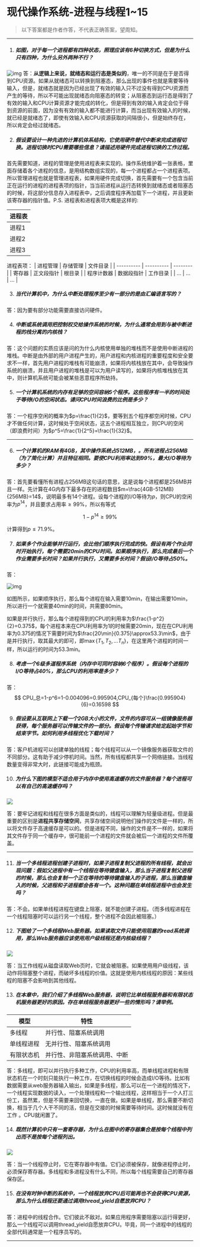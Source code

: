 # 现代操作系统-进程与线程1~15

>  以下答案都是作者作答，不代表正确答案，望周知。

- - -

1. ##### 如图，对于每一个进程都有四种状态，照理应该有6种切换方式，但是为什么只有四种，为什么另外两种不行？

![img](1.bmp)
答：**从逻辑上来说，就绪态和运行态是类似的**，唯一的不同是在于是否得到CPU资源。如果从就绪态可以转换到阻塞态，那么出现的事件也就是需要等待输入，但是，就绪态就是因为已经出现了有效的输入只不过没有得到CPU资源而产生的等待，所以不可能出现就绪态向阻塞态的转变；从阻塞态到运行态是得到了有效的输入和CPU计算资源才能完成的转化，但是得到有效的输入肯定会位于得到资源的前面，因为没有有效的输入都不能进行计算，而当出现有效输入的时候，就已经是就绪态了，即使有效输入和CPU资源获取的间隔很小，但是始终存在，所以肯定会经过就绪态。

<!--more-->

2. ##### 假设要设计一种先进的计算机体系结构，它使用硬件替代中断来完成进程切换。进程切换时CPU需要哪些信息？请描述用硬件完成进程切换的工作过程。

首先需要知道，进程的管理是使用进程表来实现的。操作系统维护着一张表格，里面存储着各个进程的信息，是用结构数组实现的，每一个进程都占一个进程表项。所以管理进程也就是管理进程表，如果用硬件完成切换，首先需要有一个包含当前正在运行的进程的进程表项的指针，当当前进程从运行态转换到就绪态或者阻塞态的时候，将这部分信息存入进程表中，之后调度程序再加载下一个进程，并且更新该寄存器的指针值。P.S. 进程表和进程表项大概是这样的:

| 进程表 |
| ------ |
| 进程1  |
| 进程2  |
| 进程3  |
进程表项：
| 进程管理   | 存储管理   | 文件目录 |
| ---------- | ---------- | -------- |
| 寄存器     | 正文段指针 | 根目录   |
| 程序计数器 | 数据段指针 | 工作目录 |
| ...        | ...        | ...      |

3. ##### 当代计算机中，为什么中断处理程序至少有一部分的是由汇编语言写的？

答：因为要有部分功能需要直接访问硬件。

4. ##### 中断或系统调用把控制权交给操作系统的时候，为什么通常会用到与被中断进程的栈分离的内核栈？

答：这个问题的实质应该是问的为什么内核使用单独的堆栈而不是使用中断进程的堆栈。中断是由外部的用户进程产生的，用户进程和内核进程的重要程度和安全要求不一样，首先用户进程的堆栈有可能崩溃，如果将内核栈放在其中，会导致操作系统的崩溃，并且用户进程的堆栈是可以为用户读写的，如果将内核堆栈放在其中，则计算机系统可能会被某些恶意程序所劫持。

5. ##### 一个计算机系统的内存有足够的空间容纳5个程序。这些程序有一半的时间处于等待I/O的空闲状态。请问CPU时间浪费的比例是多少？

答：一个程序空闲的概率为$p=\frac{1}{2}$，要等到五个程序都空闲时候，CPU才不做任何计算，这时候处于空闲状态，这五个进程相互独立，则CPU的空闲（即浪费时间）为$p^5=\frac{1}{2^5}=\frac{1}{32}$。

- - -

6. ##### 一个计算机的RAM有4GB，其中操作系统占512MB，。所有进程占256MB（为了简化计算）并且特征相同。要使CPU利用率达到99%，最大I/O等待为多少？

答：首先要看懂所有进程占256MB这句话的意思，这是说每个进程都是256MB并且一样。先计算在4G内存下最多存在的进程数目$m=\frac{4GB-512MB}{256MB}=14$，说明最多有14个进程。设每个进程的I/O等待为$p$，则CPU的空闲率为$p^{14}$，并且要求占用率$\geq99\%$，所以有等式


$$
1-p^{14}\geq99\%
$$

计算得到$p\leq71.9\%$。

7. ##### 如果多个作业能够并行运行，会比他们顺序执行完成的快。假设有两个作业同时开始执行，每个需要20min的CPU时间。如果顺序执行，那么完成最后一个作业需要多长时间？如果并行执行，又需要多长时间？假设I/O等待占50%。

答：

![img](2.bmp)

如图所示，如果顺序执行，那么每个进程在输入需要10min，在输出需要10min，所以进行一个就需要40min的时间，共需要80min。

如果是并行执行，那么每个进程得到的CPU的利用率为$\frac{1-p^2}{2}=0.375$，每个进程本来在CPU利用率为1的时候需要20min，现在在CPU利用率为0.375的情况下需要时间为$\frac{20\min}{0.375}\approx53.3\min$，由于是并行执行，取其最大的即可，即$\max\{T_1,T_2,...T_n\}$，在这里两个进程的时间一样，所以运行的时间为53.3min。

8. ##### 考虑一个6级多道程序系统（内存中可同时容纳6个程序）。假设每个进程的I/O等待占40%，那么CPU的利用率是多少？

答：
$$
CPU_总=1-p^6=1-0.004096=0.995904,CPU_{每个}\frac{0.995904}{6}=0.16598
$$

9. ##### 假设要从互联网上下载一个2GB大小的文件，文件的内容可从一组镜像服务器获得，每个服务器可以传输文件的一部分。假设每个传输请求给定起始字节和结束字节。如何利用多线程优化下载时间？

答：客户机进程可以创建单独的线程；每个线程可以从一个镜像服务器获取文件的不同部分。这有助于减少停机时间。当然，所有线程都共享一个网络链接。当线程数量变得非常大时，此链接可能成为瓶颈。

10. ##### 为什么下图的模型不适合用于内存中使用高速缓存的文件服务器？每个进程可以有自己的高速缓存吗？

![](3.jpg)

答：要牢记进程和线程在很多方面是类似的，线程可以理解为轻量级进程。但是最重要的区别是**进程共享存储空间**，共享存储空间说明他们操作的文件是一样的，所以将文件存于高速缓存是可以的。但是进程不同，操作的文件是不一样的，如果将其文件存于同一个缓存中，很可能前一个进程的文件就会被后一个进程的文件所覆盖。

- - -

11. ##### 当一个多线程进程创建子进程时，如果子进程复制父进程的所有线程，就会出现问题：假如父进程中有一个线程在等待键盘输入，那么当子进程复制父进程的时候，那么也会复制一个正在等待的等待键盘输入的子进程，那么当键盘输入的时候，父进程和子进程都会各有一个。这种问题在单线程进程中也会发生吗？

答：不会。如果单线程进程在键盘上阻塞，就不能创建子进程。（而多线程进程在一个线程阻塞时可以运行另一个线程，整个进程不会因此被阻塞。）

12. ##### 下图给了一个多线程Web服务器。如果读取文件只能使用阻塞的read系统调用，那么Web服务器应该使用用户级线程还是内核级线程？

![](4.jpg)

答：当工作线程从磁盘读取Web页时，它就会被阻塞。如果使用用户级线程，该动作将阻塞整个进程，而破坏多线程的价值。这就是使用内核线程的原因：某些线程的阻塞不会影响到其他线程。

13. ##### 在本章中，我们介绍了多线程Web服务器，说明它比单线程服务器和有限状态机服务器更好的原因。存在单线程服务器更好一些的情形吗？请举例。

| 模型       | 特性                         |
| ---------- | ---------------------------- |
| 多线程     | 并行性、阻塞系统调用         |
| 单线程进程 | 无并行性、阻塞系统调用       |
| 有限状态机 | 并行性、非阻塞系统调用、中断 |

答：多线程，即可以并行执行多种工作，CPU的利用率高，而单线程进程和有限状态机在一个时刻只能执行一种工作，在切换线程的时候会造成I/O等待。比如有数据需要从web服务器输入输出，如果是多线程，那么可以在一个进程的情况下，一个线程实现数据的读入，一个处理线程和一个输出线程，这样相当于一个人打三份工，虽然累，但是不需要来回切换，一直在做。如果是单线程，那么需要不断切换，相当于几个人干不同的活，但是在交接的时候需要等待时间。这时候就没有在工作 。CPU就闲置了。

14. ##### 既然计算机中只有一套寄存器，为什么在图中的寄存器集合是按每个线程中列出而不是按每个进程列出。

![](5.jpg)

答：当一个线程停止时，它在寄存器中有值。它们必须被保存，就像进程停止时，必须保存寄存器。多线程和多进程没有什么不同，所以每个线程需要自己的寄存器保存区。

15. ##### 在没有时钟中断的系统中，一个线程放弃CPU后可能再也不会获得CPU资源，那么为什么线程还要通过调用thread_yield自愿放弃CPU？

答：进程中的线程合作。它们彼此不敌对。如果应用程序需要阻塞以运行得更好，那么一个线程可以调用thread_yield自愿放弃CPU。毕竟，同一个进程中的线程的全部代码通常是一个程序员写的。

- - -